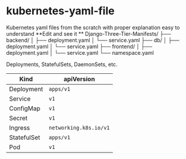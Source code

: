 # kubernetes-yaml-file
Kubernetes  yaml files from the scratch with proper explanation easy to understand 
**Edit and see it **
Django-Three-Tier-Manifests/
├── backend/
│   ├── deployment.yaml
│   └── service.yaml
├── db/
│   ├── deployment.yaml
│   └── service.yaml
├── frontend/
│   ├── deployment.yaml
│   └── service.yaml
└── namespace.yaml

 Deployments, StatefulSets, DaemonSets, etc.
 
 | Kind        | apiVersion             |
| ----------- | ---------------------- |
| Deployment  | `apps/v1`              |
| Service     | `v1`                   |
| ConfigMap   | `v1`                   |
| Secret      | `v1`                   |
| Ingress     | `networking.k8s.io/v1` |
| StatefulSet | `apps/v1`              |
| Pod         | `v1`                   |
